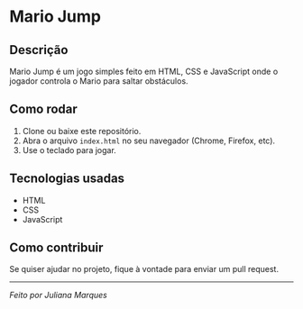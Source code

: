 # Mario Jump

## Descrição
Mario Jump é um jogo simples feito em HTML, CSS e JavaScript onde o jogador controla o Mario para saltar obstáculos.

## Como rodar
1. Clone ou baixe este repositório.
2. Abra o arquivo `index.html` no seu navegador (Chrome, Firefox, etc).
3. Use o teclado para jogar. 

## Tecnologias usadas
- HTML
- CSS
- JavaScript

## Como contribuir
Se quiser ajudar no projeto, fique à vontade para enviar um pull request.

---

*Feito por Juliana Marques*
